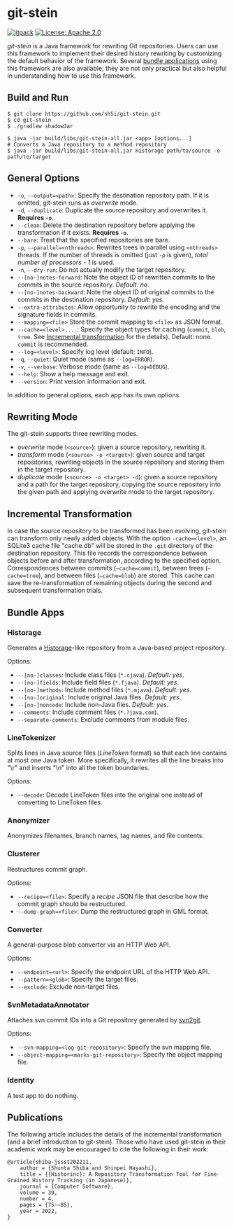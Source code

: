 # git-stein
[![jitpack](https://jitpack.io/v/sh5i/git-stein.svg)](https://jitpack.io/#sh5i/git-stein)
[![License: Apache 2.0](https://img.shields.io/badge/License-Apache%202.0-blue.svg)](https://github.com/sh5i/git-stein/blob/master/LICENSE)

_git-stein_ is a Java framework for rewriting Git repositories.
Users can use this framework to implement their desired history rewriting by customizing the default behavior of the framework.
Several [bundle applications](#bundle-apps) using this framework are also available; they are not only practical but also helpful in understanding how to use this framework.


## Build and Run
```
$ git clone https://github.com/sh5i/git-stein.git
$ cd git-stein
$ ./gradlew shadowJar
```

```
$ java -jar build/libs/git-stein-all.jar <app> [options...]
# Converts a Java repository to a method repository
$ java -jar build/libs/git-stein-all.jar Historage path/to/source -o path/to/target
```

## General Options
- `-o`, `--output=<path>`: Specify the destination repository path. If it is omitted, git-stein runs as _overwrite_ mode.
- `-d`, `--duplicate`: Duplicate the source repository and overwrites it. **Requires `-o`**.
- `--clean`: Delete the destination repository before applying the transformation if it exists. **Requires `-o`**.
- `--bare`: Treat that the specified repositories are bare.
- `-p`, `--parallel=<nthreads>`: Rewrites trees in parallel using `<nthreads>` threads. If the number of threads is omitted (just `-p` is given), _total number of processors - 1_ is used.
- `-n`, `--dry-run`: Do not actually modify the target repository.
- `--[no-]notes-forward`: Note the object ID of rewritten commits to the commits in the source repository. _Default: no_.
- `--[no-]notes-backward`: Note the object ID of original commits to the commits in the destination repository. _Default: yes_.
- `--extra-attributes`: Allow opportunity to rewrite the encoding and the signature fields in commits.
- `--mapping=<file>` Store the commit mapping to `<file>` as JSON format.
- `--cache=<level>,...`: Specify the object types for caching (`commit`, `blob`, `tree`. See [Incremental transformation](#incremental-transformation) for the details). Default: none. `commit` is recommended.
- `--log=<level>`: Specify log level (default: `INFO`).
- `-q`, `--quiet`: Quiet mode (same as `--log=ERROR`).
- `-v`, `--verbose`: Verbose mode (same as `--log=DEBUG`).
- `--help`: Show a help message and exit.
- `--version`: Print version information and exit.

In addition to general options, each app has its own options.


## Rewriting Mode
The git-stein supports three rewriting modes.
- _overwrite_ mode (`<source>`): given a source repository, rewriting it.
- _transform_ mode (`<source> -o <target>`): given source and target repositories, rewriting objects in the source repository and storing them in the target repository.
- _duplicate_ mode (`<source> -o <target> -d`): given a source repository and a path for the target repository, copying the source repository into the given path and applying overwrite mode to the target repository.


## Incremental Transformation
In case the source repository to be transformed has been evolving, git-stein can transform only newly added objects.
With the option `-cache=<level>`, an SQLite3  cache file "cache.db" will be stored in the `.git` directory of the destination repository.
This file records the correspondence between objects before and after transformation, according to the specified option.
Correspondences between commits (`—cache=commit`), between trees (`—cache=tree`), and between files (`—cache=blob`) are stored.
This cache can save the re-transformation of remaining objects during the second and subsequent transformation trials.


## Bundle Apps

### Historage
Generates a [Historage](https://github.com/hideakihata/git2historage)-like repository from a Java-based project repository.

Options:
- `--[no-]classes`: Include class files (`*.cjava`). _Default: yes_.
- `--[no-]fields`: Include field files (`*.fjava`). _Default: yes_.
- `--[no-]methods`: Include method files (`*.mjava`). _Default: yes_.
- `--[no-]original`: Include original Java files. _Default: yes_.
- `--[no-]noncode`: Include non-Java files. _Default: yes_.
- `--comments`: Include comment files (`*.?java.com`).
- `--separate-comments`: Exclude comments from module files.

### LineTokenizer
Splits lines in Java source files (_LineToken_ format) so that each line contains at most one Java token.
More specifically, it rewrites all the line breaks into "\r" and inserts "\n" into all the token boundaries.

Options:
- `--decode`: Decode LineToken files into the original one instead of converting to LineToken files.

### Anonymizer
Anonymizes filenames, branch names, tag names, and file contents.

### Clusterer
Restructures commit graph.

Options:
- `--recipe=<file>`: Specify a _recipe_ JSON file that describe how the commit graph should be restructured.
- `--dump-graph=<file>`: Dump the restructured graph in GML format.
      
### Converter
A general-purpose blob converter via an HTTP Web API.

Options:
- `--endpoint=<url>`: Specify the endpoint URL of the HTTP Web API.
- `--pattern=<glob>`: Specify the target files.
- `--exclude`: Exclude non-target files.

### SvnMetadataAnnotator
Attaches svn commit IDs into a Git repository generated by [svn2git](https://github.com/svn-all-fast-export/svn2git).

Options:
- `--svn-mapping=<log-git-repository>`: Specify the svn mapping file.
- `--object-mapping=<marks-git-repository>`: Specify the object mapping file.
                             
### Identity
A test app to do nothing.


## Publications
The following article includes the details of the incremental transformation (and a brief introduction to git-stein). Those who have used git-stein in their academic work may be encouraged to cite the following in their work:
```
@article{shiba-jssst202211,
    author = {Shunta Shiba and Shinpei Hayashi},
    title = {{Historinc}: A Repository Transformation Tool for Fine-Grained History Tracking (in Japanese)},
    journal = {Computer Software},
    volume = 39,
    number = 4,
    pages = {75−−85},
    year = 2022,
}
```
